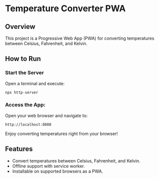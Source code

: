 # Temperature Converter PWA

## Overview
This project is a Progressive Web App (PWA) for converting temperatures between Celsius, Fahrenheit, and Kelvin.

## How to Run

### Start the Server
Open a terminal and execute:
```bash
npx http-server
```

### Access the App:
Open your web browser and navigate to:
```
http://localhost:8080
```
Enjoy converting temperatures right from your browser!

## Features

- Convert temperatures between Celsius, Fahrenheit, and Kelvin.
- Offline support with service worker.
- Installable on supported browsers as a PWA.